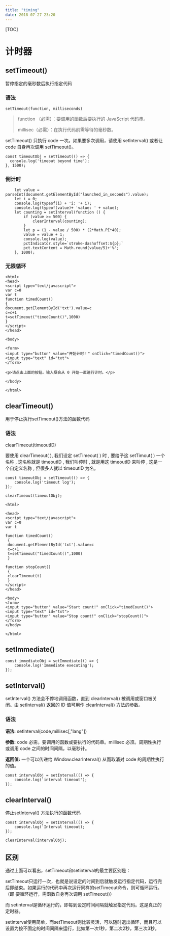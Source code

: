 ```yaml
---
title: "timing"
date: 2018-07-27 23:20
---
```


[TOC]



# 计时器



## setTimeout()

暂停指定的毫秒数后执行指定代码



### 语法

```
setTimeout(function, milliseconds)
```

> function （必需）：要调用的函数后要执行的 JavaScript 代码串。
>
> millisec（必需）：在执行代码前需等待的毫秒数。 　

setTimeout() 只执行 code 一次。如果要多次调用，请使用 setInterval() 或者让 code 自身再次调用 setTimeout()。



```
const timeoutObj = setTimeout(() => {
  console.log('timeout beyond time');
}, 1500);
```



### 倒计时



```
    let value = parseInt(document.getElementById("launched_in_seconds").value);
    let i = 0;
    console.log(typeof(i) + 'i: '+ i);
    console.log(typeof(value)+ 'value: ' + value);
    let counting = setInterval(function () {
        if (value >= 500) {
            clearInterval(counting);
        }
        let p = (1 - value / 500) * (2*Math.PI*40);
        value = value + 1;
        console.log(value);
        pctIndicator.style=`stroke-dashoffset:${p};`
        pct.textContent = Math.round(value/5)+'%';
    }, 1000);
```





### 无限循环

```
<html>
<head>
<script type="text/javascript">
var c=0
var t
function timedCount()
{
document.getElementById('txt').value=c
c=c+1
t=setTimeout("timedCount()",1000)
}
</script>
</head>

<body>

<form>
<input type="button" value="开始计时！" onClick="timedCount()">
<input type="text" id="txt">
</form>

<p>请点击上面的按钮。输入框会从 0 开始一直进行计时。</p>

</body>

</html>
```





## clearTimeout()

用于停止执行setTimeout()方法的函数代码



### 语法

clearTimeout(timeoutID)

要使用 clearTimeout( ), 我们设定 setTimeout( ) 时 , 要给予这 setTimout( ) 一个名称 , 这名称就是 timeoutID , 我们叫停时 , 就是用这 timeoutID 来叫停 , 这是一个自定义名称 , 但很多人就以 timeoutID 为名。



```
const timeoutObj = setTimeout(() => {
    console.log('timeout log');
});

clearTimeout(timeoutObj);
```





```
<html>

<head>
<script type="text/javascript">
var c=0
var t

function timedCount()
 {
 document.getElementById('txt').value=c
 c=c+1
 t=setTimeout("timedCount()",1000)
 }

function stopCount()
 {
 clearTimeout(t)
 }
</script>
</head>

<body>
<form>
<input type="button" value="Start count!" onClick="timedCount()">
<input type="text" id="txt">
<input type="button" value="Stop count!" onClick="stopCount()">
</form>
</body>

</html>
```



## setImmediate()

```
const immediateObj = setImmediate(() => {
    console.log('Immediate executing');
});
```




## setInterval()

setInterval() 方法会不停地调用函数，直到 clearInterval() 被调用或窗口被关闭。由 setInterval() 返回的 ID 值可用作 clearInterval() 方法的参数。



### 语法

**语法:** setInterval(code,millisec[,"lang"])

**参数:** code 必需。要调用的函数或要执行的代码串。millisec 必须。周期性执行或调用 code 之间的时间间隔，以毫秒计。

**返回值:** 一个可以传递给 Window.clearInterval() 从而取消对 code 的周期性执行的值。



```
const intervalObj = setInterval(() => {
    console.log('interval timeout');
});
```



## clearInterval()

停止setInterval() 方法执行的函数代码

```
const intervalObj = setInterval(() => {
    console.log('Interval timeout);
});

clearInterval(intervalObj);
```







## 区别

通过上面可以看出，setTimeout和setinterval的最主要区别是：

setTimeout只运行一次，也就是说设定的时间到后就触发运行指定代码，运行完后即结束。如果运行的代码中再次运行同样的setTimeout命令，则可循环运行。（即 要循环运行，需函数自身再次调用 setTimeout()）

而 setinterval是循环运行的，即每到设定时间间隔就触发指定代码。这是真正的定时器。

setinterval使用简单，而setTimeout则比较灵活，可以随时退出循环，而且可以设置为按不固定的时间间隔来运行，比如第一次1秒，第二次2秒，第三次3秒。

